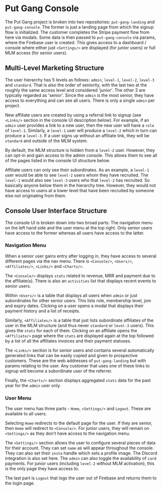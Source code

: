 # Put Gang Console

The Put Gang project is broken into two repositories: `put-gang-landing` and `put-gang-console`. The former is just a landing page from which the signup flow is initialized. The customer completes the Stripe payment flow from here via modals. Some data is then passed to `put-gang-console` via params, where the Firebase user is created. This gives access to a dashboard / console where either just `<Settings/>` are displayed (for junior users) or full MLM access (for senior users).


## Multi-Level Marketing Structure

The user hierarchy has 5 levels as follows: `admin`, `level-1`, `level-2`, `level-3` and `standard`. That is also the order of seniority, with the last two at the roughly the same access level and considered 'junior'. The other 3 are typically regarded as 'senior'. Since the `admin` is the most senior, they have access to everything and can see all users. There is only a single `admin` per project.

New affiliate users are created by using a referral link to signup (see `<Links/>` section in the console UI description below). For example, if an `admin` user provides a link to a new user, then the new user will have a `role` of `level-1`. Similarly, a `level-1` user will produce a `level-2` which in turn can produce a `level-3`. If a user signs up without an affiliate link, they will be `standard` and outside of the MLM system.

By default, the MLM structure is hidden from a `level-2` user. However, they can opt-in and gain access to the admin console. This allows them to see all of the pages listed in the console UI structure below.

Affiliate users can only see their subordinates. As an example, a `level-1` user would be able to see `level-2` users whom they have recruited. The `level-1` would also see `level-3` users who that `level-2` has recruited. So basically anyone below them in the hierarchy tree. However, they would not have access to users at a lower level that have been recruited by someone else not originating from them.


## Console User Interface Structure

The console UI is broken down into two broad parts: The navigation menu on the left hand side and the user menu at the top right. Only senior users have access to the former whereas all users have access to the latter.

### Navigation Menu

When a senior user gains entry after logging in, they have access to several different pages via the nav menu. There is `<Console/>`, `<Users/>`, `<Affiliates/>`, `<Links/>` and `<Charts/>`.

The `<Console/>` displays `stats` related to revenue, MRR and payment due to the affiliate(s). There is also an `activities` list that displays recent events to senior users.

Within `<Users/>` is a table that displays all users when `admin` or just subordinates for other senior users. This lists role, membership level, join and expiry dates. Clicking on a user opens a modal that displays their payment history and a list of receipts.

Similarly, `<Affiliates/>` is a table that just lists subordinate affiliates of the user in the MLM structure (and thus never `standard` or `level-3` users). This gives the `stats` for each of them. Clicking on an affiliate opens the `<Affiliate/>` page where the `stats` are displayed again at the top followed by a list of all the affiliates invoices and their payment statuses.

The `<Links/>` section is for senior users and contains several automatically generated links that can be easily copied and given to prospective customers. These are the web addresses of `put-gang-landing` but with params relating to the user. Any customer that uses one of these links to signup will become a subordinate user of the referrer.

Finally, the `<Charts/>` section displays aggregated `stats` data for the past year for the `admin` user only.

### User Menu

The user menu has three parts - `Home`, `<Settings/>` and `Logout`. These are available to all users.

Selecting `Home` redirects to the default page for the user. If they are senior, then `Home` will redirect to `<Console/>`. For junior users, they will remain on `<Settings/>` as they don't have access to the navigation menu.

The `<Settings/>` section allows the user to configure several pieces of data for their account. They can set `name` as will appear throughout the console. They can also set their `insta` handle which sets a profile image. The Discord integration is also set here. The `admin` can also toggle the availability of `card` payments. For junior users (including `level-2` without MLM activation), this is the only page they have access to.

The last part is `Logout` that logs the user out of Firebase and returns them to the login page.
